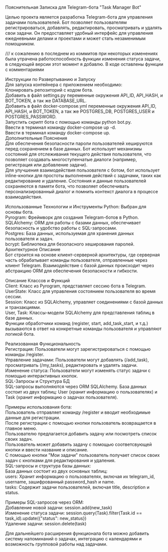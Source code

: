 Пояснительная Записка для Telegram-бота "Task Manager Bot"

Целью проекта является разработка Telegram-бота для управления задачами пользователей. Бот позволяет пользователям регистрироваться, добавлять, редактировать, просматривать и удалять свои задачи. Он предоставляет удобный интерфейс для управления ежедневными делами и проектами и может стать незаменимым помощником.

/// к сожалению в последнем из коммитов при некоторых изменениях была утрачена работоспособность функции изменения статуса задачи, в следующей версии этот момент я добавлю. В коде оставлены функции с комментариями

Инструкции по Развертыванию и Запуску  
Для запуска контейнера с приложением необходимо:  
Клонировать репозиторий с кодом бота.  
Добавить в файл settings.py переменные окружения API_ID, API_HASH, и BOT_TOKEN, а так же DATABASE_URL.  
Добавить в файл docker-compose.yml переменные окружения API_ID, API_HASH, и BOT_TOKEN, а так же POSTGRES_DB, POSTGRES_USER и POSTGRES_PASSWORD.  
Запустить скрипт бота с помощью команды python bot.py.  
Ввести в терминал команду docker-compose up -d.  
Ввести в терминал команду docker-compose up.  
Дополнительные Пояснения  
Для обеспечения безопасности пароли пользователей хешируются перед сохранением в базе данных. Бот использует механизмы состояний для отслеживания текущего действия пользователя, что позволяет создавать многоступенчатые диалоги (например, регистрация или добавление задачи).  
Для улучшения взаимодействия пользователя с ботом, бот использует inline-кнопки для простоты выполнения действий с задачами, таких как редактирование и удаление. Состояния и данные пользователей сохраняются в памяти бота, что позволяет обеспечивать персонализированный диалог и помнить контекст диалога в процессе взаимодействия.  

Использованные Технологии и Инструменты
Python: Выбран для основы бота.  
Pyrogram: Фреймворк для создания Telegram-ботов в Python.  
SQLAlchemy: ORM для работы с базами данных, обеспечивает безопасность и удобство работы с SQL-запросами.  
Postgres: База данных, используемая для хранения данных пользователя и задач.  
bcrypt: Библиотека для безопасного хеширования паролей.  
Архитектурное Описание  
Бот строится на основе клиент-серверной архитектуры, где серверная часть обрабатывает команды пользователя, отправленные через клиент Telegram. Взаимодействие с базой данных происходит через абстракцию ORM для обеспечения безопасности и гибкости.  

Описание Классов и Функций  
Client: Класс из Pyrogram, представляет сессию бота в Telegram.  
UserState: Класс для управления состоянием пользователя во время сессии.  
Session: Класс из SQLAlchemy, управляет соединениями с базой данных и транзакциями.  
User, Task: Классы-модели SQLAlchemy для представления таблиц в базе данных.  
Функции обработчики команд (register, start, add_task_start, и т.д.) вызываются в ответ на конкретные команды пользователя и управляют логикой бота.  

Реализованная Функциональность  
Регистрация: Пользователи могут зарегистрироваться с помощью команды /register.  
Управление задачами: Пользователи могут добавлять (/add_task), просматривать (/my_tasks), редактировать и удалять задачи.  
Изменение статуса: Пользователи могут изменять статус задачи с помощью интерактивных кнопок.  
SQL-Запросы и Структура БД  
SQL-запросы выполняются через ORM SQLAlchemy. База данных состоит из двух таблиц: User (хранит информацию о пользователях) и Task (хранит информацию о задачах пользователя).  

Примеры использования бота:  
Пользователь отправляет команду /register и вводит необходимые данные для регистрации.  
После регистрации с помощью кнопки пользователь возвращается в главное меню.  
Пользователю предлагается добавить задачу или посмотреть список своих задач.  
Пользователь может добавить задачу с помощью соответсвующей кнопки и ввести название и описание.  
С помощью кнопки "Мои задачи" пользователь получает список своих задач с кнопками для редактирования и удаления.  
SQL-запросы и структура базы данных:  
База данных состоит из двух основных таблиц:  
users: Хранит информацию о пользователях, включая их telegram_id, username, зашифрованный password_hash и name.  
tasks: Содержит задачи пользователей, включая title, description и status.  

Примеры SQL-запросов через ORM:  
Добавление новой задачи: session.add(new_task)  
Изменение статуса задачи: session.query(Task).filter(Task.id == task_id).update({"status": new_status})  
Удаление задачи: session.delete(task)  

Для дальнейшего расширения функционала бота можно добавить систему напоминаний о задачах, интеграцию с календарями и возможность групповой работы над задачами.  
